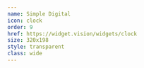 ```yaml
---
name: Simple Digital
icon: clock
order: 9
href: https://widget.vision/widgets/clock
size: 320x198
style: transparent
class: wide
---
```



